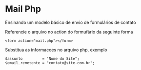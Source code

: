 # Mail Php


Ensinando um modelo básico de envio de formulários de contato

Referencie o arquivo no action do formufário da seguinte forma

```
<form action="mail.php"></form>
```

Substitua as informacoes no arquivo php, exemplo

```
$assunto         = "Nome do Site";
$email_remetente = "contato@site.com.br";
```
